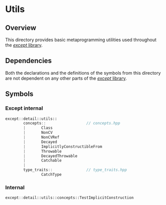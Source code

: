 # Utils

## Overview

This directory provides basic metaprogramming utilities used throughout
the [*except* library](..).

## Dependencies

Both the declarations and the definitions of the symbols from this directory
are not dependent on any other parts of the [*except* library](..).

## Symbols

### Except internal

```cpp
except::detail::utils::
        concepts::                  // concepts.hpp
        |       Class
        |       NonCV
        |       NonCVRef
        |       Decayed
        |       ImplicitlyConstructibleFrom
        |       Throwable
        |       DecayedThrowable
        |       Catchable
        |
        type_traits::               // type_traits.hpp
                CatchType
```

### Internal

```cpp
except::detail::utils::concepts::TestImplicitConstruction
```
